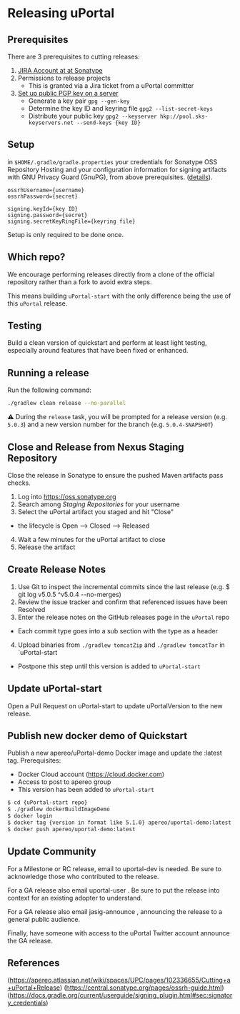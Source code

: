 # Releasing uPortal

## Prerequisites

There are 3 prerequisites to cutting releases:

1. [JIRA Account at at Sonatype](https://issues.sonatype.org/secure/Signup!default.jspa)
2. Permissions to release projects
    - This is granted via a Jira ticket from a uPortal committer
3. [Set up public PGP key on a server](https://central.sonatype.org/pages/working-with-pgp-signatures.html)
    - Generate a key pair `gpg --gen-key`
    - Determine the key ID and keyring file `gpg2 --list-secret-keys`
    - Distribute your public key `gpg2 --keyserver hkp://pool.sks-keyservers.net --send-keys {key ID}`

## Setup

in `$HOME/.gradle/gradle.properties` your credentials for Sonatype OSS
Repository Hosting and your configuration information for signing artifacts with
GNU Privacy Guard (GnuPG), from above prerequisites.
([details](https://docs.gradle.org/current/userguide/signing_plugin.html#sec:signatory_credentials)).

```properties
ossrhUsername={username}
ossrhPassword={secret}

signing.keyId={key ID}
signing.password={secret}
signing.secretKeyRingFile={keyring file}
```
Setup is only required to be done once.

## Which repo?

We encourage performing releases directly from a clone of the official repository rather than a fork to avoid extra steps.

This means building `uPortal-start` with the only difference being the use of this `uPortal` release.

## Testing

Build a clean version of quickstart and perform at least light testing, especially around features that have been fixed or enhanced.

## Running a release

Run the following command:

```sh
./gradlew clean release --no-parallel
```

:warning: During the `release` task, you will be prompted for a release version
(e.g. `5.0.3`) and a new version number for the branch (e.g. `5.0.4-SNAPSHOT`)

## Close and Release from Nexus Staging Repository

Close the release in Sonatype to ensure the pushed Maven artifacts pass checks.
1. Log into https://oss.sonatype.org 
2. Search among _Staging Repositories_ for your username
3. Select the uPortal artifact you staged and hit "Close"
  - the lifecycle is Open --> Closed --> Released
4. Wait a few minutes for the uPortal artifact to close
5. Release the artifact

## Create Release Notes

1. Use Git to inspect the incremental commits since the last release (e.g. $ git log v5.0.5 ^v5.0.4 --no-merges)
2. Review the issue tracker and confirm that referenced issues have been Resolved
3. Enter the release notes on the GitHub releases page in the `uPortal` repo
  - Each commit type goes into a sub section with the type as a header
4. Upload binaries from `./gradlew tomcatZip` and `./gradlew tomcatTar` in `uPortal-start
  - Postpone this step until this version is added to `uPortal-start`

## Update uPortal-start

Open a Pull Request on uPortal-start to update uPortalVersion to the new release.

## Publish new docker demo of Quickstart

Publish a new apereo/uPortal-demo Docker image and update the :latest tag.
Prerequisites:
  - Docker Cloud account (https://cloud.docker.com)
  - Access to post to apereo group
  - This version has been added to `uPortal-start`

```sh
$ cd {uPortal-start repo}
$ ./gradlew dockerBuildImageDemo
$ docker login
$ docker tag {version in format like 5.1.0} apereo/uportal-demo:latest
$ docker push apereo/uportal-demo:latest
```

## Update Community
For a Milestone or RC release, email to uportal-dev is needed.  Be sure to acknowledge those who contributed to the release.

For a GA release also email uportal-user .  Be sure to put the release into context for an existing adopter to understand.

For a GA release also email jasig-announce , announcing the release to a general public audience.

Finally, have someone with access to the uPortal Twitter account announce the GA release.

## References

(https://apereo.atlassian.net/wiki/spaces/UPC/pages/102336655/Cutting+a+uPortal+Release)
(https://central.sonatype.org/pages/ossrh-guide.html)
(https://docs.gradle.org/current/userguide/signing_plugin.html#sec:signatory_credentials)
